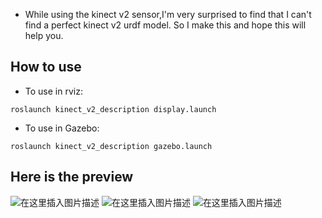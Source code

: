 - While using the kinect v2 sensor,I'm very surprised to find that I can't find a perfect kinect v2 urdf model. So I make this and hope this will help you.
## How to use
- To use in rviz:
```
roslaunch kinect_v2_description display.launch 
```
- To use in Gazebo:
```
roslaunch kinect_v2_description gazebo.launch 
```
## Here is the preview
![在这里插入图片描述](https://img-blog.csdnimg.cn/20190507222554244.png?x-oss-process=image/watermark,type_ZmFuZ3poZW5naGVpdGk,shadow_10,text_aHR0cHM6Ly9ibG9nLmNzZG4ubmV0L3FxXzIzNjcwNjAx,size_16,color_FFFFFF,t_70)
![在这里插入图片描述](https://img-blog.csdnimg.cn/20190507222659130.png?x-oss-process=image/watermark,type_ZmFuZ3poZW5naGVpdGk,shadow_10,text_aHR0cHM6Ly9ibG9nLmNzZG4ubmV0L3FxXzIzNjcwNjAx,size_16,color_FFFFFF,t_70)
![在这里插入图片描述](https://img-blog.csdnimg.cn/20190507222717306.png?x-oss-process=image/watermark,type_ZmFuZ3poZW5naGVpdGk,shadow_10,text_aHR0cHM6Ly9ibG9nLmNzZG4ubmV0L3FxXzIzNjcwNjAx,size_16,color_FFFFFF,t_70)
